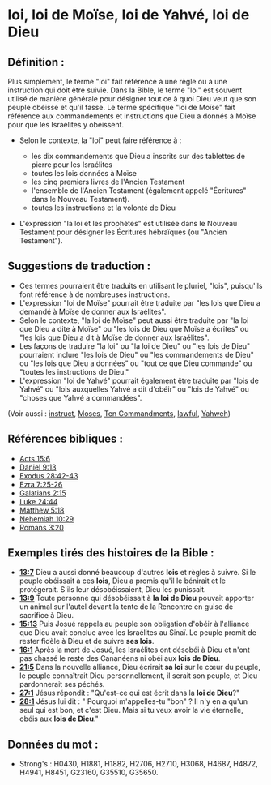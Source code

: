 # loi, loi de Moïse, loi de Yahvé, loi de Dieu

## Définition :

Plus simplement, le terme "loi" fait référence à une règle ou à une instruction qui doit être suivie. Dans la Bible, le terme "loi" est souvent utilisé de manière générale pour désigner tout ce à quoi Dieu veut que son peuple obéisse et qu'il fasse. Le terme spécifique "loi de Moïse" fait référence aux commandements et instructions que Dieu a donnés à Moïse pour que les Israélites y obéissent.

* Selon le contexte, la "loi" peut faire référence à :
    * les dix commandements que Dieu a inscrits sur des tablettes de pierre pour les Israélites
    * toutes les lois données à Moïse
    * les cinq premiers livres de l'Ancien Testament
    * l'ensemble de l'Ancien Testament (également appelé "Écritures" dans le Nouveau Testament).
    * toutes les instructions et la volonté de Dieu

* L'expression "la loi et les prophètes" est utilisée dans le Nouveau Testament pour désigner les Écritures hébraïques (ou "Ancien Testament").

## Suggestions de traduction :

* Ces termes pourraient être traduits en utilisant le pluriel, "lois", puisqu'ils font référence à de nombreuses instructions.
* L'expression "loi de Moïse" pourrait être traduite par "les lois que Dieu a demandé à Moïse de donner aux Israélites".
* Selon le contexte, "la loi de Moïse" peut aussi être traduite par "la loi que Dieu a dite à Moïse" ou "les lois de Dieu que Moïse a écrites" ou "les lois que Dieu a dit à Moïse de donner aux Israélites".
* Les façons de traduire "la loi" ou "la loi de Dieu" ou "les lois de Dieu" pourraient inclure "les lois de Dieu" ou "les commandements de Dieu" ou "les lois que Dieu a données" ou "tout ce que Dieu commande" ou "toutes les instructions de Dieu."
* L'expression "loi de Yahvé" pourrait également être traduite par "lois de Yahvé" ou "lois auxquelles Yahvé a dit d'obéir" ou "lois de Yahvé" ou "choses que Yahvé a commandées".

(Voir aussi : [instruct](../other/instruct.md), [Moses](../names/moses.md), [Ten Commandments](../other/tencommandments.md), [lawful](../other/lawful.md), [Yahweh](../kt/yahweh.md))

## Références bibliques :

* [Acts 15:6](rc://en/tn/help/act/15/06)
* [Daniel 9:13](rc://en/tn/help/dan/09/13)
* [Exodus 28:42-43](rc://en/tn/help/exo/28/42)
* [Ezra 7:25-26](rc://en/tn/help/ezr/07/25)
* [Galatians 2:15](rc://en/tn/help/gal/02/15)
* [Luke 24:44](rc://en/tn/help/luk/24/44)
* [Matthew 5:18](rc://en/tn/help/mat/05/18)
* [Nehemiah 10:29](rc://en/tn/help/neh/10/29)
* [Romans 3:20](rc://en/tn/help/rom/03/20)

## Exemples tirés des histoires de la Bible :

* __[13:7](rc://en/tn/help/obs/13/07)__ Dieu a aussi donné beaucoup d'autres __lois__ et règles à suivre. Si le peuple obéissait à ces __lois__, Dieu a promis qu'il le bénirait et le protégerait. S'ils leur désobéissaient, Dieu les punissait.
* __[13:9](rc://en/tn/help/obs/13/09)__ Toute personne qui désobéissait à __la loi de Dieu__ pouvait apporter un animal sur l'autel devant la tente de la Rencontre en guise de sacrifice à Dieu.
* __[15:13](rc://en/tn/help/obs/15/13)__ Puis Josué rappela au peuple son obligation d'obéir à l'alliance que Dieu avait conclue avec les Israélites au Sinaï. Le peuple promit de rester fidèle à Dieu et de suivre __ses lois__.
* __[16:1](rc://en/tn/help/obs/16/01)__ Après la mort de Josué, les Israélites ont désobéi à Dieu et n'ont pas chassé le reste des Cananéens ni obéi aux __lois de Dieu__.
* __[21:5](rc://en/tn/help/obs/21/05)__ Dans la nouvelle alliance, Dieu écrirait __sa loi__ sur le cœur du peuple, le peuple connaîtrait Dieu personnellement, il serait son peuple, et Dieu pardonnerait ses péchés.
* __[27:1](rc://en/tn/help/obs/27/01)__ Jésus répondit : "Qu'est-ce qui est écrit dans la __loi de Dieu__?"
* __[28:1](rc://en/tn/help/obs/28/01)__ Jésus lui dit : " Pourquoi m'appelles-tu "bon" ? Il n'y en a qu'un seul qui est bon, et c'est Dieu. Mais si tu veux avoir la vie éternelle, obéis aux __lois de Dieu__."

## Données du mot :

* Strong's : H0430, H1881, H1882, H2706, H2710, H3068, H4687, H4872, H4941, H8451, G23160, G35510, G35650.
